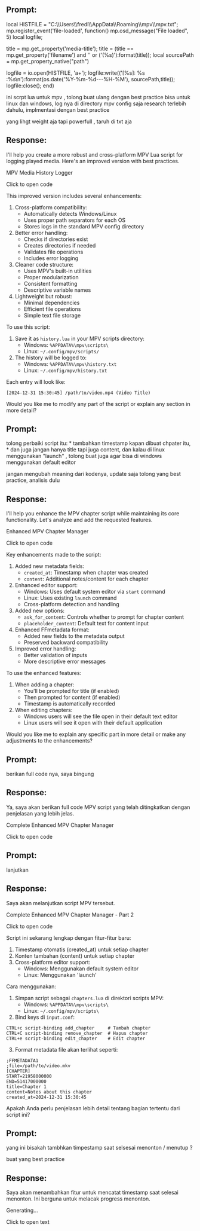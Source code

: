 ## Prompt:
local HISTFILE = "C:\\\\Users\\\\fredl\\\\AppData\\\\Roaming\\\\mpv\\\\mpv.txt"; mp.register\_event('file-loaded', function() mp.osd\_message("File loaded", 5) local logfile;

title = mp.get\_property('media-title'); title = (title == mp.get\_property('filename') and '' or ('(%s)'):format(title)); local sourcePath = mp.get\_property\_native("path")

logfile = io.open(HISTFILE, 'a+'); logfile:write(('\[%s\]: %s :%s\\n'):format(os.date('%Y-%m-%d---%H-%M'), sourcePath,title)); logfile:close(); end)

ini scrpt lua untuk mpv , tolong buat ulang dengan best practice bisa untuk linux dan windows, log nya di directory mpv config saja research terlebih dahulu, implmentasi dengan best practice

yang lihgt weight aja tapi powerfull , taruh di txt aja

## Response:
I'll help you create a more robust and cross-platform MPV Lua script for logging played media. Here's an improved version with best practices.

MPV Media History Logger

Click to open code

This improved version includes several enhancements:

1.  Cross-platform compatibility:
    *   Automatically detects Windows/Linux
    *   Uses proper path separators for each OS
    *   Stores logs in the standard MPV config directory
2.  Better error handling:
    *   Checks if directories exist
    *   Creates directories if needed
    *   Validates file operations
    *   Includes error logging
3.  Cleaner code structure:
    *   Uses MPV's built-in utilities
    *   Proper modularization
    *   Consistent formatting
    *   Descriptive variable names
4.  Lightweight but robust:
    *   Minimal dependencies
    *   Efficient file operations
    *   Simple text file storage

To use this script:

1.  Save it as `history.lua` in your MPV scripts directory:
    *   Windows: `%APPDATA%\mpv\scripts\`
    *   Linux: `~/.config/mpv/scripts/`
2.  The history will be logged to:
    *   Windows: `%APPDATA%\mpv\history.txt`
    *   Linux: `~/.config/mpv/history.txt`

Each entry will look like:

```
[2024-12-31 15:30:45] /path/to/video.mp4 (Video Title)
```

Would you like me to modify any part of the script or explain any section in more detail?

## Prompt:
tolong perbaiki script itu: \* tambahkan timestamp kapan dibuat chpater itu, \* dan juga jangan hanya title tapi juga content, dan kalau di linux menggunakan "launch" , tolong buat juga agar bisa di windows menggunakan default editor

jangan mengubah meaning dari kodenya, update saja tolong yang best practice, analisis dulu

## Response:
I'll help you enhance the MPV chapter script while maintaining its core functionality. Let's analyze and add the requested features.

Enhanced MPV Chapter Manager

Click to open code

Key enhancements made to the script:

1.  Added new metadata fields:
    *   `created_at`: Timestamp when chapter was created
    *   `content`: Additional notes/content for each chapter
2.  Enhanced editor support:
    *   Windows: Uses default system editor via `start` command
    *   Linux: Uses existing `launch` command
    *   Cross-platform detection and handling
3.  Added new options:
    *   `ask_for_content`: Controls whether to prompt for chapter content
    *   `placeholder_content`: Default text for content input
4.  Enhanced FFmetadata format:
    *   Added new fields to the metadata output
    *   Preserved backward compatibility
5.  Improved error handling:
    *   Better validation of inputs
    *   More descriptive error messages

To use the enhanced features:

1.  When adding a chapter:
    *   You'll be prompted for title (if enabled)
    *   Then prompted for content (if enabled)
    *   Timestamp is automatically recorded
2.  When editing chapters:
    *   Windows users will see the file open in their default text editor
    *   Linux users will see it open with their default application

Would you like me to explain any specific part in more detail or make any adjustments to the enhancements?

## Prompt:
berikan full code nya, saya bingung

## Response:
Ya, saya akan berikan full code MPV script yang telah ditingkatkan dengan penjelasan yang lebih jelas.

Complete Enhanced MPV Chapter Manager

Click to open code

## Prompt:
lanjutkan

## Response:
Saya akan melanjutkan script MPV tersebut.

Complete Enhanced MPV Chapter Manager - Part 2

Click to open code

Script ini sekarang lengkap dengan fitur-fitur baru:

1.  Timestamp otomatis (created\_at) untuk setiap chapter
2.  Konten tambahan (content) untuk setiap chapter
3.  Cross-platform editor support:
    *   Windows: Menggunakan default system editor
    *   Linux: Menggunakan 'launch'

Cara menggunakan:

1.  Simpan script sebagai `chapters.lua` di direktori scripts MPV:
    *   Windows: `%APPDATA%\mpv\scripts\`
    *   Linux: `~/.config/mpv/scripts\`
2.  Bind keys di `input.conf`:

```
CTRL+c script-binding add_chapter     # Tambah chapter
CTRL+C script-binding remove_chapter  # Hapus chapter
CTRL+e script-binding edit_chapter    # Edit chapter
```

3.  Format metadata file akan terlihat seperti:

```
;FFMETADATA1
;file=/path/to/video.mkv
[CHAPTER]
START=21958000000
END=51417000000
title=Chapter 1
content=Notes about this chapter
created_at=2024-12-31 15:30:45
```

Apakah Anda perlu penjelasan lebih detail tentang bagian tertentu dari script ini?

## Prompt:
yang ini bisakah tambhkan timpestamp saat selsesai menonton / menutup ?

buat yang best practice

## Response:
Saya akan menambahkan fitur untuk mencatat timestamp saat selesai menonton. Ini berguna untuk melacak progress menonton.

Generating...

Click to open text

